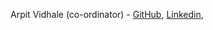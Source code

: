 Arpit Vidhale (co-ordinator) - [GitHub](https://github.com/Arpit1069), [Linkedin](https://img.shields.io/badge/LinkedIn-%230077B5.svg?logo=linkedin&logoColor=white),
